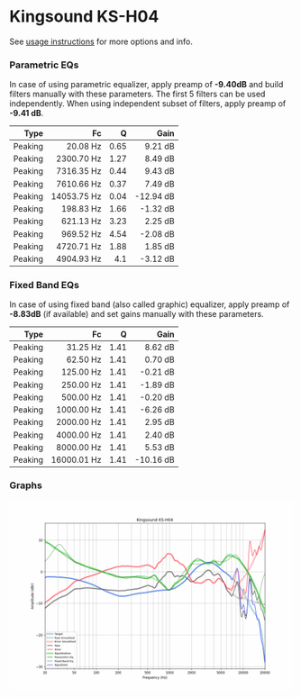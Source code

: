# Kingsound KS-H04
See [usage instructions](https://github.com/jaakkopasanen/AutoEq#usage) for more options and info.

### Parametric EQs
In case of using parametric equalizer, apply preamp of **-9.40dB** and build filters manually
with these parameters. The first 5 filters can be used independently.
When using independent subset of filters, apply preamp of **-9.41 dB**.

| Type    | Fc          |    Q | Gain      |
|--------:|------------:|-----:|----------:|
| Peaking | 20.08 Hz    | 0.65 | 9.21 dB   |
| Peaking | 2300.70 Hz  | 1.27 | 8.49 dB   |
| Peaking | 7316.35 Hz  | 0.44 | 9.43 dB   |
| Peaking | 7610.66 Hz  | 0.37 | 7.49 dB   |
| Peaking | 14053.75 Hz | 0.04 | -12.94 dB |
| Peaking | 198.83 Hz   | 1.66 | -1.32 dB  |
| Peaking | 621.13 Hz   | 3.23 | 2.25 dB   |
| Peaking | 969.52 Hz   | 4.54 | -2.08 dB  |
| Peaking | 4720.71 Hz  | 1.88 | 1.85 dB   |
| Peaking | 4904.93 Hz  | 4.1  | -3.12 dB  |

### Fixed Band EQs
In case of using fixed band (also called graphic) equalizer, apply preamp of **-8.83dB**
(if available) and set gains manually with these parameters.

| Type    | Fc          |    Q | Gain      |
|--------:|------------:|-----:|----------:|
| Peaking | 31.25 Hz    | 1.41 | 8.62 dB   |
| Peaking | 62.50 Hz    | 1.41 | 0.70 dB   |
| Peaking | 125.00 Hz   | 1.41 | -0.21 dB  |
| Peaking | 250.00 Hz   | 1.41 | -1.89 dB  |
| Peaking | 500.00 Hz   | 1.41 | -0.20 dB  |
| Peaking | 1000.00 Hz  | 1.41 | -6.26 dB  |
| Peaking | 2000.00 Hz  | 1.41 | 2.95 dB   |
| Peaking | 4000.00 Hz  | 1.41 | 2.40 dB   |
| Peaking | 8000.00 Hz  | 1.41 | 5.53 dB   |
| Peaking | 16000.01 Hz | 1.41 | -10.16 dB |

### Graphs
![](./Kingsound%20KS-H04.png)